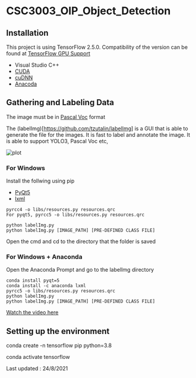 # CSC3003_OIP_Object_Detection
 
## Installation
This project is using TensorFlow 2.5.0. Compatibility of the version can be found at [TensorFlow GPU Support](https://www.tensorflow.org/install/source#gpu)

- Visual Studio C++
- [CUDA](https://developer.nvidia.com/cuda-downloads)
- [cuDNN](https://developer.nvidia.com/cudnn)
- [Anacoda](https://docs.anaconda.com/anaconda/install/index.html)


## Gathering and Labeling Data
The image must be in [Pascal Voc](https://www.tensorflow.org/lite/api_docs/python/tflite_model_maker/object_detector/DataLoader#from_pascal_voc) format

The (labelImg)[https://github.com/tzutalin/labelImg] is a GUI that is able to generate the file for the images. It is fast to label and annotate the image.
It is able to support YOLO3, Pascal Voc etc,

![plot](./docs/plot.png)

### For Windows
Install the follwing using pip
- [PyQt5](https://www.riverbankcomputing.com/software/pyqt/download)
- [lxml](http://lxml.de/installation.html)

```
pyrcc4 -o libs/resources.py resources.qrc
For pyqt5, pyrcc5 -o libs/resources.py resources.qrc

python labelImg.py
python labelImg.py [IMAGE_PATH] [PRE-DEFINED CLASS FILE]
```
Open the cmd and cd to the directory that the folder is saved

### For Windows + Anaconda
Open the Anaconda Prompt and go to the labelImg directory

```
conda install pyqt=5
conda install -c anaconda lxml
pyrcc5 -o libs/resources.py resources.qrc
python labelImg.py
python labelImg.py [IMAGE_PATH] [PRE-DEFINED CLASS FILE]
```


[Watch the video here](https://www.youtube.com/watch?v=p0nR2YsCY_U&ab_channel=TzuTaLin)
 
## Setting up the environment
conda create -n tensorflow pip python=3.8

conda activate tensorflow

Last updated : 24/8/2021